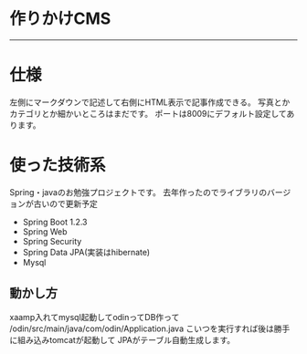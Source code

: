 # 作りかけCMS
---

# 仕様
左側にマークダウンで記述して右側にHTML表示で記事作成できる。
写真とかカテゴリとか細かいところはまだです。
ポートは8009にデフォルト設定してあります。

# 使った技術系

Spring・javaのお勉強プロジェクトです。
去年作ったのでライブラリのバージョンが古いので更新予定

 * Spring Boot 1.2.3
 * Spring Web
 * Spring Security
 * Spring Data JPA(実装はhibernate)
 * Mysql

## 動かし方
xaamp入れてmysql起動してodinってDB作って
/odin/src/main/java/com/odin/Application.java
こいつを実行すれば後は勝手に組み込みtomcatが起動して
JPAがテーブル自動生成します。
